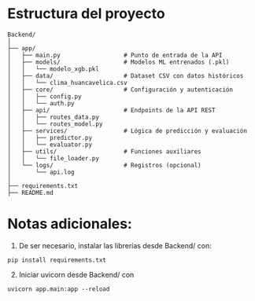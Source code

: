 # Estructura del proyecto
```plaintext
Backend/
│
├── app/
│   ├── main.py                  # Punto de entrada de la API
│   ├── models/                  # Modelos ML entrenados (.pkl)
│   │   └── modelo_xgb.pkl
│   ├── data/                    # Dataset CSV con datos históricos
│   │   └── clima_huancavelica.csv
│   ├── core/                    # Configuración y autenticación
│   │   ├── config.py
│   │   └── auth.py
│   ├── api/                     # Endpoints de la API REST
│   │   ├── routes_data.py
│   │   └── routes_model.py
│   ├── services/                # Lógica de predicción y evaluación
│   │   ├── predictor.py
│   │   └── evaluator.py
│   ├── utils/                   # Funciones auxiliares
│   │   └── file_loader.py
│   └── logs/                    # Registros (opcional)
│       └── api.log
│
├── requirements.txt
├── README.md
```

# Notas adicionales:
1. De ser necesario, instalar las librerías desde Backend/ con:
```shell
pip install requirements.txt
```

2. Iniciar uvicorn desde Backend/ con 
```shell
uvicorn app.main:app --reload
```
